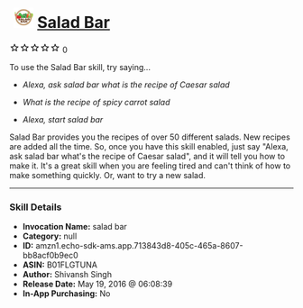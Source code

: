 # &nbsp;<img src="skill_icon" alt="Salad Bar icon" width="36"> [Salad Bar](http://alexa.amazon.com/#skills/amzn1.echo-sdk-ams.app.713843d8-405c-465a-8607-bb8acf0b9ec0)
![0 stars](../../images/ic_star_border_black_18dp_1x.png)![0 stars](../../images/ic_star_border_black_18dp_1x.png)![0 stars](../../images/ic_star_border_black_18dp_1x.png)![0 stars](../../images/ic_star_border_black_18dp_1x.png)![0 stars](../../images/ic_star_border_black_18dp_1x.png) 0

To use the Salad Bar skill, try saying...

* *Alexa, ask salad bar what is the recipe of Caesar salad*

* *What is the recipe of spicy carrot salad*

* *Alexa, start salad bar*

Salad Bar provides you the recipes of over 50 different salads. New recipes are added all the time. So, once you have this skill enabled, just say "Alexa, ask salad bar what's the recipe of Caesar salad", and it will tell you how to make it. 
It's a great skill when you are feeling tired and can't think of how to make something quickly. Or, want to try a new salad.

***

### Skill Details

* **Invocation Name:** salad bar
* **Category:** null
* **ID:** amzn1.echo-sdk-ams.app.713843d8-405c-465a-8607-bb8acf0b9ec0
* **ASIN:** B01FLGTUNA
* **Author:** Shivansh Singh
* **Release Date:** May 19, 2016 @ 06:08:39
* **In-App Purchasing:** No
